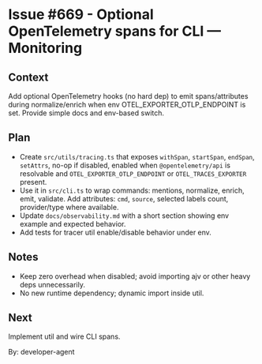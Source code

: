 # Issue #669 - Optional OpenTelemetry spans for CLI — Monitoring

## Context

Add optional OpenTelemetry hooks (no hard dep) to emit spans/attributes during normalize/enrich when env OTEL_EXPORTER_OTLP_ENDPOINT is set. Provide simple docs and env-based switch.

## Plan

- Create `src/utils/tracing.ts` that exposes `withSpan`, `startSpan`, `endSpan`, `setAttrs`, no-op if disabled, enabled when `@opentelemetry/api` is resolvable and `OTEL_EXPORTER_OTLP_ENDPOINT` or `OTEL_TRACES_EXPORTER` present.
- Use it in `src/cli.ts` to wrap commands: mentions, normalize, enrich, emit, validate. Add attributes: `cmd`, `source`, selected labels count, provider/type where available.
- Update `docs/observability.md` with a short section showing env example and expected behavior.
- Add tests for tracer util enable/disable behavior under env.

## Notes

- Keep zero overhead when disabled; avoid importing ajv or other heavy deps unnecessarily.
- No new runtime dependency; dynamic import inside util.

## Next

Implement util and wire CLI spans.

By: developer-agent
